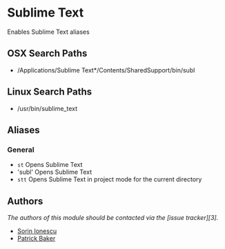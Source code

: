 Sublime Text
====

Enables Sublime Text aliases

OSX Search Paths
------
  * /Applications/Sublime Text*/Contents/SharedSupport/bin/subl

Linux Search Paths
------
  * /usr/bin/sublime_text

Aliases
-------

### General

  - `st`    Opens Sublime Text
  - 'subl'  Opens Sublime Text
  - `stt`   Opens Sublime Text in project mode for the current directory

Authors
-------

*The authors of this module should be contacted via the [issue tracker][3].*

  - [Sorin Ionescu](https://github.com/sorin-ionescu)
  - [Patrick Baker](https://github.com/patbaker82/prezto)

[1]: http://www.sublimetext.com/
[2]: https://github.com/sorin-ionescu/prezto/issues

